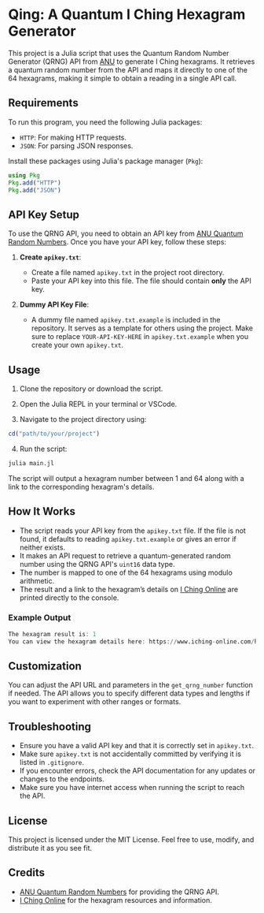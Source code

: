 # Qing: A Quantum I Ching Hexagram Generator

This project is a Julia script that uses the Quantum Random Number Generator (QRNG) API from [ANU](https://quantumnumbers.anu.edu.au) to generate I Ching hexagrams. It retrieves a quantum random number from the API and maps it directly to one of the 64 hexagrams, making it simple to obtain a reading in a single API call.

## Requirements

To run this program, you need the following Julia packages:
- `HTTP`: For making HTTP requests.
- `JSON`: For parsing JSON responses.

Install these packages using Julia's package manager (`Pkg`):
```julia
using Pkg
Pkg.add("HTTP")
Pkg.add("JSON")
```

## API Key Setup

To use the QRNG API, you need to obtain an API key from [ANU Quantum Random Numbers](https://quantumnumbers.anu.edu.au). Once you have your API key, follow these steps:

1. **Create `apikey.txt`**:
    
    - Create a file named `apikey.txt` in the project root directory.
    - Paste your API key into this file. The file should contain **only** the API key.

3. **Dummy API Key File**:
    
    - A dummy file named `apikey.txt.example` is included in the repository. It serves as a template for others using the project. Make sure to replace `YOUR-API-KEY-HERE` in `apikey.txt.example` when you create your own `apikey.txt`.

## Usage

1. Clone the repository or download the script.
    
2. Open the Julia REPL in your terminal or VSCode.
    
3. Navigate to the project directory using:

```julia
cd("path/to/your/project")
```

4. Run the script:

```julia
julia main.jl
```

The script will output a hexagram number between 1 and 64 along with a link to the corresponding hexagram's details.

## How It Works

- The script reads your API key from the `apikey.txt` file. If the file is not found, it defaults to reading `apikey.txt.example` or gives an error if neither exists.
- It makes an API request to retrieve a quantum-generated random number using the QRNG API's `uint16` data type.
- The number is mapped to one of the 64 hexagrams using modulo arithmetic.
- The result and a link to the hexagram’s details on [I Ching Online](https://www.iching-online.com/hexagrams/) are printed directly to the console.

### Example Output
```julia
The hexagram result is: 1
You can view the hexagram details here: https://www.iching-online.com/hexagrams/iching-hexagram-111111.html
```

## Customization

You can adjust the API URL and parameters in the `get_qrng_number` function if needed. The API allows you to specify different data types and lengths if you want to experiment with other ranges or formats.

## Troubleshooting

- Ensure you have a valid API key and that it is correctly set in `apikey.txt`.
- Make sure `apikey.txt` is not accidentally committed by verifying it is listed in `.gitignore`.
- If you encounter errors, check the API documentation for any updates or changes to the endpoints.
- Make sure you have internet access when running the script to reach the API.

## License

This project is licensed under the MIT License. Feel free to use, modify, and distribute it as you see fit.

## Credits

- [ANU Quantum Random Numbers](https://quantumnumbers.anu.edu.au) for providing the QRNG API.
- [I Ching Online](https://www.iching-online.com/hexagrams/) for the hexagram resources and information.